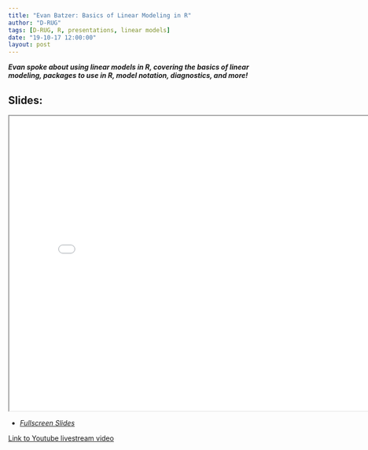 ```yaml
---
title: "Evan Batzer: Basics of Linear Modeling in R"
author: "D-RUG"
tags: [D-RUG, R, presentations, linear models]
date: "19-10-17 12:00:00"
layout: post
---
```


**_Evan spoke about using linear models in R, covering the basics of linear modeling, packages to use in R, model notation, diagnostics, and more!_**

## Slides:

<iframe src="../../images/20191017/evan_linear_models.html" style="width: 800px; height: 600px; border: 0.25"></iframe>

 - [*Fullscreen Slides*](../../images/20191017/evan_linear_models.html)

[Link to Youtube livestream video](https://youtu.be/9pZXq6yCd3c)